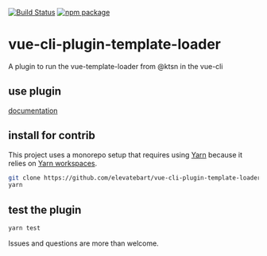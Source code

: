 [![Build Status](https://travis-ci.org/elevatebart/vue-cli-plugin-template-loader.svg?branch=master)](https://travis-ci.org/elevatebart/vue-cli-plugin-template-loader) [![npm package](https://img.shields.io/npm/v/vue-cli-plugin-template-loader.svg)](https://www.npmjs.com/package/vue-cli-plugin-template-loader)

# vue-cli-plugin-template-loader

A plugin to run the vue-template-loader from @ktsn in the vue-cli

## use plugin

[documentation](https://github.com/elevatebart/vue-cli-plugin-template-loader/tree/master/packages/vue-cli-plugin-template-loader#readme)

## install for contrib

This project uses a monorepo setup that requires using [Yarn](https://yarnpkg.com) because it relies on [Yarn workspaces](https://yarnpkg.com/blog/2017/08/02/introducing-workspaces/).

```bash
git clone https://github.com/elevatebart/vue-cli-plugin-template-loader.git
yarn
```

## test the plugin

```bash
yarn test
```

Issues and questions are more than welcome.
